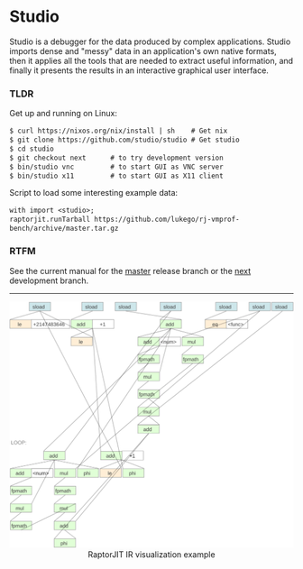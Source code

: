 # Studio

Studio is a debugger for the data produced by complex applications.
Studio imports dense and "messy" data in an application's own native
formats, then it applies all the tools that are needed to extract
useful information, and finally it presents the results in an
interactive graphical user interface.

### TLDR

Get up and running on Linux:

```shell
$ curl https://nixos.org/nix/install | sh    # Get nix
$ git clone https://github.com/studio/studio # Get studio
$ cd studio
$ git checkout next      # to try development version
$ bin/studio vnc         # to start GUI as VNC server
$ bin/studio x11         # to start GUI as X11 client
```

Script to load some interesting example data:

```
with import <studio>;
raptorjit.runTarball https://github.com/lukego/rj-vmprof-bench/archive/master.tar.gz
```

### RTFM

See the current manual for the [master](https://hydra.snabb.co/job/lukego/studio-manual/studio-manual-html/latest/download-by-type/file/Manual) release branch or
the [next](https://hydra.snabb.co/job/lukego/studio-manual-next/studio-manual-html/latest/download-by-type/file/Manual) development branch.

----

<p align="center"> <img src="studio.svg" alt="Studio screenshot" width=600> <br/> RaptorJIT IR visualization example </p>

